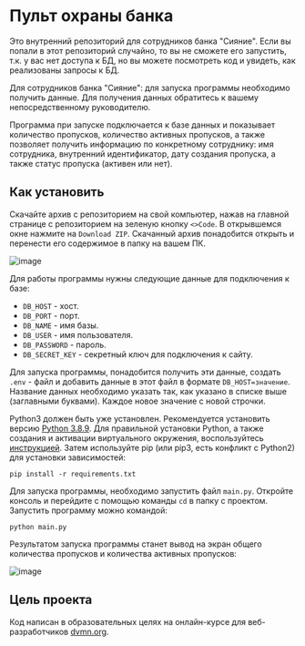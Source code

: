 # Пульт охраны банка
Это внутренний репозиторий для сотрудников банка "Сияние". Если вы попали в этот репозиторий случайно, то вы не сможете его запустить, т.к. у вас нет доступа к БД, но вы можете посмотреть код и увидеть, как реализованы запросы к БД.

Для сотрудников банка "Сияние": для запуска программы необходимо получить данные. Для получения данных обратитесь к вашему непосредственному руководителю.

Программа при запуске подключается к базе данных и показывает количество пропусков, количество активных пропусков, а также позволяет получить информацию по конкретному сотруднику: имя сотрудника, внутренний идентификатор, дату создания пропуска, а также статус пропуска (активен или нет).

## Как установить
Скачайте архив с репозиторием на свой компьютер, нажав на главной странице с репозиторием на зеленую кнопку `<>Code`. В открывшемся окне нажмите на `Download ZIP`. Скачанный архив понадобится открыть и перенести его содержимое в папку на вашем ПК.

![image](https://github.com/user-attachments/assets/4a0f150a-1e55-489d-91d0-6ece27724fe7)

Для работы программы нужны следующие данные для подключения к базе:
- `DB_HOST` - хост.
- `DB_PORT` - порт.
- `DB_NAME` - имя базы.
- `DB_USER` - имя пользователя.
- `DB_PASSWORD` - пароль.
- `DB_SECRET_KEY` - секретный ключ для подключения к сайту.

Для запуска программы, понадобится получить эти данные, создать `.env` - файл и добавить данные в этот файл в формате `DB_HOST=значение`. Название данных необходимо указать так, как указано в списке выше (заглавными буквами). Каждое новое значение с новой строчки.


Python3 должен быть уже установлен. Рекомендуется установить версию [Python 3.8.9](https://www.python.org/downloads/release/python-389/). Для правильной установки Python, а также создания и активации виртуального окружения, воспользуйтесь [инструкцией](https://gist.github.com/Eugene-Fed/7e1692ddad6c01a31fa5a4232e1b7f52).
Затем используйте pip (или pip3, есть конфликт с Python2) для установки зависимостей:

```
pip install -r requirements.txt
```

Для запуска программы, необходимо запустить файл `main.py`. Откройте консоль и перейдите с помощью команды `cd` в папку с проектом. Запустить программу можно командой:

```
python main.py
```

Результатом запуска программы станет вывод на экран общего количества пропусков и количества активных пропусков:

![image](https://github.com/user-attachments/assets/167555ed-dacd-4c0d-b5bd-28bb1c366ddf)

## Цель проекта
Код написан в образовательных целях на онлайн-курсе для веб-разработчиков [dvmn.org](https://dvmn.org/).
